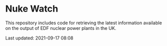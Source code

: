# Nuke Watch

This repository includes code for retrieving the latest information available on the output of EDF nuclear power plants in the UK.

Last updated: 2021-09-17 08:08